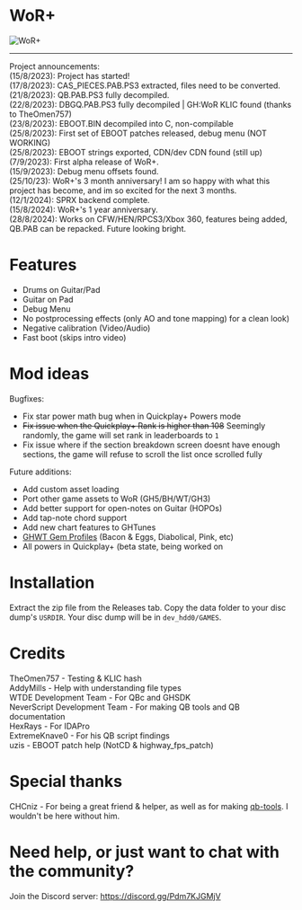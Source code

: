 # WoR+
![WoR+](https://github.com/kernaltrap8/WoR-Plus/assets/94473358/24573afd-9c46-47ba-9d86-118181d7d1e6)

---------------------------------
Project announcements:
<br>
(15/8/2023): Project has started! 
<br>
(17/8/2023): CAS_PIECES.PAB.PS3 extracted, files need to be converted. 
<br>
(21/8/2023): QB.PAB.PS3 fully decompiled. 
<br>
(22/8/2023): DBGQ.PAB.PS3 fully decompiled | GH:WoR KLIC found (thanks to TheOmen757)
<br>
(23/8/2023): EBOOT.BIN decompiled into C, non-compilable
<br>
(25/8/2023): First set of EBOOT patches released, debug menu (NOT WORKING)
<br>
(25/8/2023): EBOOT strings exported, CDN/dev CDN found (still up)
<br>
(7/9/2023): First alpha release of WoR+.
<br>
(15/9/2023): Debug menu offsets found.
<br>
(25/10/23): WoR+'s 3 month anniversary! I am so happy with what this project has become, and im so excited for the next 3 months.
<br>
(12/1/2024): SPRX backend complete.
<br>
(15/8/2024): WoR+'s 1 year anniversary.
<br>
(28/8/2024): Works on CFW/HEN/RPCS3/Xbox 360, features being added, QB.PAB can be repacked. Future looking bright.

# Features
- Drums on Guitar/Pad
- Guitar on Pad
- Debug Menu
- No postprocessing effects (only AO and tone mapping) for a clean look)
- Negative calibration (Video/Audio)
- Fast boot (skips intro video)
# Mod ideas
Bugfixes:
  - Fix star power math bug when in Quickplay+ Powers mode
  - ~~Fix issue when the Quickplay+ Rank is higher than 108~~ Seemingly randomly, the game will set rank in leaderboards to `1`
  - Fix issue where if the section breakdown screen doesnt have enough sections, the game will refuse to scroll the list once scrolled fully<br>
  
Future additions:
  - Add custom asset loading
  - Port other game assets to WoR (GH5/BH/WT/GH3)
  - Add better support for open-notes on Guitar (HOPOs)
  - Add tap-note chord support
  - Add new chart features to GHTunes<br>
  - [GHWT Gem Profiles](https://youtu.be/68wDZH_Kaac) (Bacon & Eggs, Diabolical, Pink, etc)
  - All powers in Quickplay+ (beta state, being worked on
    
# Installation
Extract the zip file from the Releases tab. Copy the data folder to your disc dump's `USRDIR`. Your disc dump will be in `dev_hdd0/GAMES`.

# Credits
TheOmen757 - Testing & KLIC hash
<br>
AddyMills - Help with understanding file types
<br>
WTDE Development Team - For QBc and GHSDK
<br>
NeverScript Development Team - For making QB tools and QB documentation
<br>
HexRays - For IDAPro
<br>
ExtremeKnave0 - For his QB script findings
<br>
uzis - EBOOT patch help (NotCD & highway_fps_patch)
<br>

# Special thanks
CHCniz - For being a great friend & helper, as well as for making [qb-tools](https://github.com/chc/qb-tools). I wouldn't be here without him.

# Need help, or just want to chat with the community?
Join the Discord server: https://discord.gg/Pdm7KJGMjV
